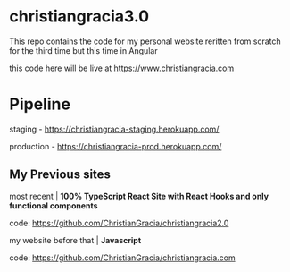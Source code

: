 # christiangracia3.0

This repo contains the code for my personal website reritten from scratch for the third time but this time in Angular


this code here will be live at https://www.christiangracia.com

# Pipeline

staging - https://christiangracia-staging.herokuapp.com/

production - https://christiangracia-prod.herokuapp.com/


## My Previous sites


most recent | **100% TypeScript React Site with React Hooks and only functional components**

code: https://github.com/ChristianGracia/christiangracia2.0

my website before that | **Javascript**

code: https://github.com/ChristianGracia/christiangracia.com
